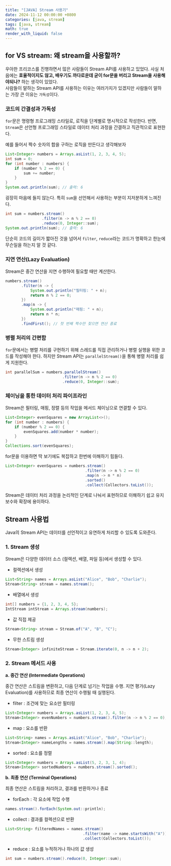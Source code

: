 ```yaml
---
title: "[JAVA] Stream 사용기"
date: 2024-11-12 00:00:00 +0800
categories: [java, stream]
tags: [java, stream]
math: true
render_with_liquid: false
---
```


## for VS stream: 왜 stream을 사용할까?

우아한 프리코스를 진행하면서 많은 사람들이 Stream API를 사용하고 있었다. 
사실 처음에는 <b>효율적이지도 않고, 배우기도 까다로운데 굳이 for문을 버리고 Stream을 사용해야되나?</b> 하는 생각이 있었다. <br>
사람들이 말하는 Stream API를 사용하는 이유는 여러가지가 있겠지만 사람들이 말하는 가장 큰 이유는 ```가독성```이다.

### 코드의 간결성과 가독성

```for```문은 명령형 프로그래밍 스타일로, 로직을 단계별로 명시적으로 작성한다. 반면, ```Stream```은 선언형 프로그래밍 스타일로 데이터 처리 과정을 간결하고 직관적으로 표현한다.

예를 들어서 짝수 숫자의 합을 구하는 로직을 만든다고 생각해보자
```java
List<Integer> numbers = Arrays.asList(1, 2, 3, 4, 5);
int sum = 0;
for (int number : numbers) {
    if (number % 2 == 0) {
        sum += number;
    }
}
System.out.println(sum); // 출력: 6
```
굉장히 마음에 들지 않는다. 특히 ```sum```을 선언해서 사용하는 부분이 지저분하게 느껴진다.

```java
int sum = numbers.stream()
                .filter(n -> n % 2 == 0)
                .reduce(0, Integer::sum);
System.out.println(sum); // 출력: 6
```
단순히 코드의 길이가 짧아진 것을 넘어서 ```filter```, ```reduce```라는 코드가 명확하고 한눈에 무슨일을 하는지 알 것 같다.


### 지연 연산(Lazy Evaluation)

Stream은 중간 연산을 지연 수행하여 필요할 때만 계산한다.

```java
numbers.stream()
       .filter(n -> {
           System.out.println("필터링: " + n);
           return n % 2 == 0;
       })
       .map(n -> {
           System.out.println("매핑: " + n);
           return n * n;
       })
       .findFirst(); // 첫 번째 짝수만 찾으면 연산 종료
```

### 병렬 처리의 간편함

```for```문에서는 병렬 처리를 구현하기 위해 스레드를 직접 관리하거나 병렬 실행을 위한 코드를 작성해야 한다. 하지만 Stream API는 ```parallelStream()```을 통해 병렬 처리를 쉽게 지원한다.

```java
int parallelSum = numbers.parallelStream()
                         .filter(n -> n % 2 == 0)
                         .reduce(0, Integer::sum);
```

### 체이닝을 통한 데이터 처리 파이프라인

Stream은 필터링, 매핑, 정렬 등의 작업을 메서드 체이닝으로 연결할 수 있다.

```java
List<Integer> evenSquares = new ArrayList<>();
for (int number : numbers) {
    if (number % 2 == 0) {
        evenSquares.add(number * number);
    }
}
Collections.sort(evenSquares);
```
for문을 이용하면 딱 보기에도 복잡하고 한번에 이해하기 힘들다.

```java
List<Integer> evenSquares = numbers.stream()
                                   .filter(n -> n % 2 == 0)
                                   .map(n -> n * n)
                                   .sorted()
                                   .collect(Collectors.toList());
```
Stream은 데이터 처리 과정을 논리적인 단계로 나눠서 표현하므로 이해하기 쉽고 유지보수와 확장에 용이하다.

## Stream 사용법

Java의 Stream API는 데이터를 선언적이고 유연하게 처리할 수 있도록 도와준다.

### 1. Stream 생성
Stream은 다양한 데이터 소스 (컬렉션, 배열, 파일 등)에서 생성할 수 있다.

- 컬렉션에서 생성
```java
List<String> names = Arrays.asList("Alice", "Bob", "Charlie");
Stream<String> stream = names.stream();
```

- 배열에서 생성
```java
int[] numbers = {1, 2, 3, 4, 5};
IntStream intStream = Arrays.stream(numbers);
```

- 값 직접 제공
```java
Stream<String> stream = Stream.of("A", "B", "C");
```

- 무한 스트림 생성
```java
Stream<Integer> infiniteStream = Stream.iterate(0, n -> n + 2);
```

### 2. Stream 메서드 사용

<b>a. 중간 연산 (Intermediate Operations)</b>

중간 연산은 스트림을 변환하고, 다음 단계로 넘기는 작업을 수행. 지연 평가(Lazy Evaluation)를 사용하므로 최종 연산이 수행될 때 실행된다.

- filter : 조건에 맞는 요소만 필터링
```java
List<Integer> numbers = Arrays.asList(1, 2, 3, 4, 5);
Stream<Integer> evenNumbers = numbers.stream().filter(n -> n % 2 == 0);
```

- map : 요소를 반환
```java
List<String> names = Arrays.asList("Alice", "Bob", "Charlie");
Stream<Integer> nameLengths = names.stream().map(String::length);
```

- sorted : 요소를 정렬
```java
List<Integer> numbers = Arrays.asList(5, 2, 3, 1, 4);
Stream<Integer> sortedNumbers = numbers.stream().sorted();
```

<b>b. 최종 연산 (Terminal Operations)</b>

최종 연산은 스트림을 처리하고, 결과를 반환하거나 종료

- forEach : 각 요소에 작업 수행
```java
names.stream().forEach(System.out::println);
```

- collect : 결과를 컬렉션으로 반환
```java
List<String> filteredNames = names.stream()
                                  .filter(name -> name.startsWith("A"))
                                  .collect(Collectors.toList());
```

- reduce : 요소를 누적하거나 하나의 값 생성
```java
int sum = numbers.stream().reduce(0, Integer::sum);
```

